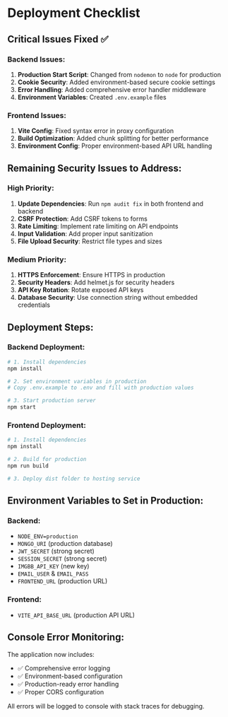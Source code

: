 # Deployment Checklist

## Critical Issues Fixed ✅

### Backend Issues:
1. **Production Start Script**: Changed from `nodemon` to `node` for production
2. **Cookie Security**: Added environment-based secure cookie settings
3. **Error Handling**: Added comprehensive error handler middleware
4. **Environment Variables**: Created `.env.example` files

### Frontend Issues:
1. **Vite Config**: Fixed syntax error in proxy configuration
2. **Build Optimization**: Added chunk splitting for better performance
3. **Environment Config**: Proper environment-based API URL handling

## Remaining Security Issues to Address:

### High Priority:
1. **Update Dependencies**: Run `npm audit fix` in both frontend and backend
2. **CSRF Protection**: Add CSRF tokens to forms
3. **Rate Limiting**: Implement rate limiting on API endpoints
4. **Input Validation**: Add proper input sanitization
5. **File Upload Security**: Restrict file types and sizes

### Medium Priority:
1. **HTTPS Enforcement**: Ensure HTTPS in production
2. **Security Headers**: Add helmet.js for security headers
3. **API Key Rotation**: Rotate exposed API keys
4. **Database Security**: Use connection string without embedded credentials

## Deployment Steps:

### Backend Deployment:
```bash
# 1. Install dependencies
npm install

# 2. Set environment variables in production
# Copy .env.example to .env and fill with production values

# 3. Start production server
npm start
```

### Frontend Deployment:
```bash
# 1. Install dependencies
npm install

# 2. Build for production
npm run build

# 3. Deploy dist folder to hosting service
```

## Environment Variables to Set in Production:

### Backend:
- `NODE_ENV=production`
- `MONGO_URI` (production database)
- `JWT_SECRET` (strong secret)
- `SESSION_SECRET` (strong secret)
- `IMGBB_API_KEY` (new key)
- `EMAIL_USER` & `EMAIL_PASS`
- `FRONTEND_URL` (production URL)

### Frontend:
- `VITE_API_BASE_URL` (production API URL)

## Console Error Monitoring:

The application now includes:
- ✅ Comprehensive error logging
- ✅ Environment-based configuration
- ✅ Production-ready error handling
- ✅ Proper CORS configuration

All errors will be logged to console with stack traces for debugging.